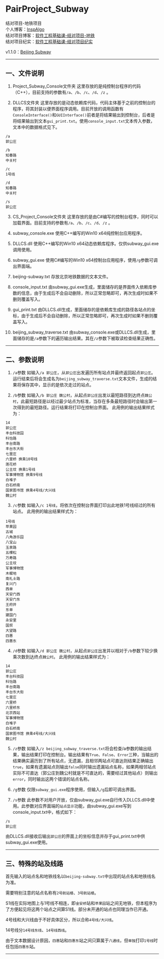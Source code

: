 # PairProject_Subway
结对项目-地铁项目  
个人博客：[InspAlgo](https://blog.csdn.net/qq_38597315)  
结对项目博客：[软件工程基础课-结对项目-地铁](https://blog.csdn.net/qq_38597315/article/details/80224637)  
结对项目纪实：[软件工程基础课-结对项目纪实](https://blog.csdn.net/qq_38597315/article/details/80229197)

v1.1.0：[Beijing Subway](https://github.com/InspAlgo/PairProject_Subway/releases)
***

## 一、文件说明
1. Project_Subway_Console文件夹
这里存放的是纯控制台程序的代码（C++），目前支持的参数有`/a`、`/b`、`/c`、`/d`、`/z` 。

2. DLLCS文件夹
这里存放的是动态依赖库代码，代码主体基于之前的控制台的程序，将其封装以便界面程序调用。目前开放的调用函数有`ConsoleInterface()`和`GUIInterface()`前者是将结果输出到控制台，后者是将结果输出到文本`gui_print.txt`。使用`console_input.txt`文本传入参数，文本中的数据格式见下。

```
/a
郭公庄
```
```
/b 
知春路
中关村
```
```
/c
1号线
```
```
/d
知春路
中关村
```
```
/s
郭公庄
```

3. CS_Project_Console文件夹
这里存放的是由C#编写的控制台程序，同时可以加载界面。目前支持的参数有`/a`、`/b`、`/c`、`/d`、`/z` 。

4. subway_console.exe
使用C++编写的Win10 x64纯控制台应用程序。

5. DLLCS.dll
使用C++编写的Win10 x64动态依赖库程序。仅供subway_gui.exe调用使用。

6. subway_gui.exe 
使用C#编写的Win10 x64控制台应用程序，使用`/g`参数可调出界面端。

7. beijing-subway.txt
存放北京地铁数据的文本文件。

8. console_input.txt
由subway_gui.exe生成，里面储存的是界面传入依赖库参数的信息，由于生成后不会自动删除，所以正常忽略即可，再次生成时如果不删则覆盖写入。

9. gui_print.txt
由DLLCS.dll生成，里面储存的是依赖库生成的路径各站点的坐标，由于生成后不会自动删除，所以正常忽略即可，再次生成时如果不删则覆盖写入。

10. beijing_subway_traverse.txt
由subway_console.exe或DLLCS.dll生成，里面储存的是`/a`参数下的遍历输出结果。其在`/z`参数下被取读检查结果正确性。

***

## 二、参数说明
1. `/a`参数
如输入`/a 郭公庄`，从`郭公庄`出发遍历所有站点并最终返回起点`郭公庄`。运行结束后将会生成名为`beijing_subway_traverse.txt`文本文件，生成的结果将保存其中，显示的是依次走过的站点。

2. `/b`参数
如输入`/b 郭公庄 魏公村`，从起点`郭公庄`出发以最短路径到达终点`魏公村`，此最短路径是以经过最少站点为标准，当存在多条最短路径时会输出第一次得到的最短路径。运行结果将打印在控制台界面。
此用例的输出结果样式为：
```
14
郭公庄
丰台科技园
科怡路
丰台南路
丰台东大街
七里庄
六里桥 换乘10号线
莲花桥
公主坟 换乘1号线
军事博物馆 换乘9号线
白堆子
白石桥南
国家图书馆 换乘4号线/大兴线
魏公村
```

3. `/c`参数
如输入`/c 1号线`，将依次在控制台界面打印出此地铁1号线经过的所有站点。
此用例的输出结果样式为：
```
1号线
苹果园
古城
八角游乐园
八宝山
玉泉路
五棵松
万寿路
公主坟
军事博物馆
木樨地
南礼士路
复兴门
西单
天安门西
天安门东
王府井
东单
建国门
永安里
国贸
大望路
四惠
四惠东
```

4. `/d`参数
如输入`/d 郭公庄 魏公村`，从起点`郭公庄`出发并以相对于`/b`参数下较少换乘次数到达终点`魏公村`。
此用例的输出结果样式为：
```
14
郭公庄
丰台科技园
科怡路
丰台南路
丰台东大街
七里庄
六里桥
六里桥东
北京西站
军事博物馆
白堆子
白石桥南
国家图书馆 换乘4号线/大兴线
魏公村
```

5. `/z`参数
如输入`/z beijing_subway_traverse.txt`将会检查/a参数的输出结果，输出结果打印在控制台。输出结果有`True`、`False`、`Error`三种，当输出的结果确实遍历到了所有站点，无遗漏，且相邻两站点可直达则结果正确输出`true`，如果有遗漏站点则输出`false`同时输出遗漏站点名称，如果两相邻站点实际不可直达（郭公庄到魏公村就是不可直达的，需要经过其他站点）则输出`error`，同时输出这两个错误的站点名称。

6. `/g`参数
仅限`subway_gui.exe`程序使用，但输入`/g`后即可调出界面。

7. `/s`参数
此参数不对用户开放，仅由subway_gui.exe自行传入DLLCS.dll中使用。此参数对应界面端的`站点显示`功能，由subway_gui.exe写到console_input.txt中，格式如下：
```
/s
郭公庄
```
由DLLCS.dll接收后输出`郭公庄`的界面上的坐标信息并存于gui_print.txt中供subway_gui.exe使用。

***

## 三、特殊的站及线路
首先输入的站点名和地铁线名以`beijing-subway.txt`中出现的站点名和地铁线名为准。

需要特别注意的站点名称有`2号航站楼`、`3号航站楼`。

S1线在实际地图上与1号线不相连，即`金安桥`站和`苹果园`站之间无地铁，但本程序为了方便起见将这两个站点之间算S1线。部分未开通的站点也同理当作已开通。

4号线和大兴线由于不好具体区分，所以合称`4号线/大兴线`。

14号线分`14号线东线`、`14号线西线`。

由于文本数据设计原因，`四惠`站和`四惠东`站之间只算属于`八通线`，但`单独`打印`1号线`时任包括`四惠东`站。

***